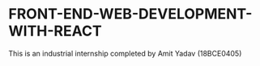 # FRONT-END-WEB-DEVELOPMENT-WITH-REACT
This is an industrial internship completed by Amit Yadav (18BCE0405)
